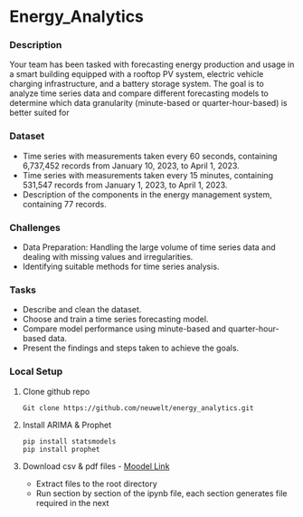 # Energy_Analytics

### Description

Your team has been tasked with forecasting energy production and usage in a smart building equipped with a rooftop PV system, electric vehicle charging infrastructure, and a battery storage system.
The goal is to analyze time series data and compare different forecasting models to  determine which data granularity (minute-based or quarter-hour-based) is better suited for 

### Dataset

- Time series with measurements taken every 60 seconds, containing 6,737,452 records from January 10, 2023, to April 1, 2023.
- Time series with measurements taken every 15 minutes, containing 531,547 records from January 1, 2023, to April 1, 2023.
- Description of the components in the energy management system, containing 77 records.


### Challenges

- Data Preparation: Handling the large volume of time series data and dealing with missing values and irregularities.
- Identifying suitable methods for time series analysis.


### Tasks

- Describe and clean the dataset.
- Choose and train a time series forecasting model.
- Compare model performance using minute-based and quarter-hour-based data.
- Present the findings and steps taken to achieve the goals.


### Local Setup

1. Clone github repo
    ```
    Git clone https://github.com/neuwelt/energy_analytics.git
    ```
2. Install ARIMA & Prophet
    ```
    pip install statsmodels
    pip install prophet
    ```

3.  Download csv & pdf files - [Moodel Link](https://moodle.hs-augsburg.de/mod/resource/view.php?id=382079)
    - Extract files to the root directory
    - Run section by section of the ipynb file, each section generates file required in the next
